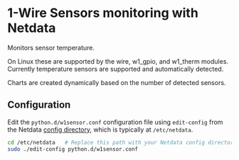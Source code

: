 <!--
title: "1-Wire Sensors monitoring with Netdata"
custom_edit_url: https://github.com/netdata/netdata/edit/master/collectors/python.d.plugin/w1sensor/README.md
sidebar_label: "1-Wire sensors"
-->

# 1-Wire Sensors monitoring with Netdata

Monitors sensor temperature.

On Linux these are supported by the wire, w1_gpio, and w1_therm modules.
Currently temperature sensors are supported and automatically detected.

Charts are created dynamically based on the number of detected sensors.

## Configuration

Edit the `python.d/w1sensor.conf` configuration file using `edit-config` from the Netdata [config
directory](/docs/configure/nodes.md), which is typically at `/etc/netdata`.

```bash
cd /etc/netdata   # Replace this path with your Netdata config directory, if different
sudo ./edit-config python.d/w1sensor.conf
```




